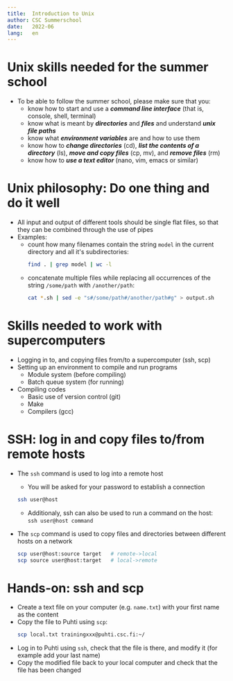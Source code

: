 ```yaml
---
title:  Introduction to Unix
author: CSC Summerschool
date:   2022-06
lang:   en
---
```



# Unix skills needed for the summer school

- To be able to follow the summer school, please make sure that you:
    - know how to start and use a ***command line interface*** (that is,
      console, shell, terminal)
    - know what is meant by ***directories*** and ***files*** and understand
      ***unix file paths***
    - know what ***environment variables*** are and how to use them
    - know how to ***change directories*** (cd),
      ***list the contents of a directory*** (ls),
      ***move and copy files*** (cp, mv), and ***remove files*** (rm)
    - know how to ***use a text editor*** (nano, vim, emacs or similar)


# Unix philosophy: Do one thing and do it well

- All input and output of different tools should be single flat files,
  so that they can be combined through the use of pipes
- Examples:
    - count how many filenames contain the string `model` in the current
      directory and all it's subdirectories:
      ```bash
      find . | grep model | wc -l
      ```
    - concatenate multiple files while replacing all occurrences of the
      string `/some/path` with `/another/path`:
      ```bash
      cat *.sh | sed -e "s#/some/path#/another/path#g" > output.sh
      ```


# Skills needed to work with supercomputers

- Logging in to, and copying files from/to a supercomputer (ssh, scp)
- Setting up an environment to compile and run programs
    - Module system (before compiling)
    - Batch queue system (for running)
- Compiling codes
    - Basic use of version control (git)
    - Make
    - Compilers (gcc)


# SSH: log in and copy files to/from remote hosts

- The `ssh` command is used to log into a remote host
    - You will be asked for your password to establish a connection
  ```bash
  ssh user@host
  ```
    - Additionaly, ssh can also be used to run a command on the host:<br>
      `ssh user@host command`

- The `scp` command is used to copy files and directories between different
  hosts on a network
  ```bash
  scp user@host:source target   # remote->local
  scp source user@host:target   # local->remote
  ```


# Hands-on: ssh and scp

- Create a text file on your computer (e.g. `name.txt`) with your first
  name as the content
- Copy the file to Puhti using `scp`:
  ```bash
  scp local.txt trainingxxx@puhti.csc.fi:~/
  ```
- Log in to Puhti using `ssh`, check that the file is there, and modify it
  (for example add your last name)
- Copy the modified file back to your local computer and check that the file
  has been changed
